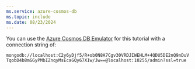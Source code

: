```yaml
---
ms.service: azure-cosmos-db
ms.topic: include
ms.date: 08/23/2024
---
```

You can use the [Azure Cosmos DB Emulator](../emulator.md) for this tutorial with a connection string of:

`mongodb://localhost:C2y6yDjf5/R+ob0N8A7Cgv30VRDJIWEHLM+4QDU5DE2nQ9nDuVTqobD4b8mGGyPMbIZnqyMsEcaGQy67XIw/Jw==@localhost:10255/admin?ssl=true`